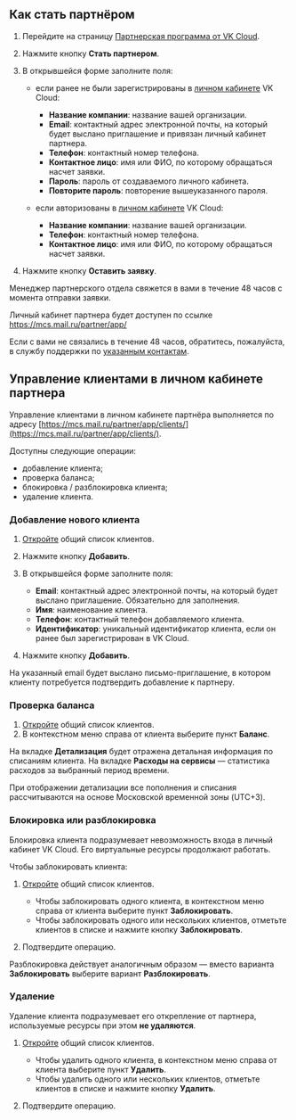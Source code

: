 ## Как стать партнёром

1. Перейдите на страницу [Партнерская программа от VK Cloud](https://mcs.mail.ru/partner/).
1. Нажмите кнопку **Стать партнером**.
1. В открывшейся форме заполните поля:

    - если ранее не были зарегистрированы в [личном кабинете](https://mcs.mail.ru/app/) VK Cloud:

        - **Название компании**: название вашей организации.
        - **Email**: контактный адрес электронной почты, на который будет выслано приглашение и привязан личный кабинет партнера.
        - **Телефон**: контактный номер телефона.
        - **Контактное лицо**: имя или ФИО, по которому обращаться насчет заявки.
        - **Пароль**: пароль от создаваемого личного кабинета.
        - **Повторите пароль**: повторение вышеуказанного пароля.

    - если авторизованы в [личном кабинете](https://mcs.mail.ru/app/) VK Cloud:

        - **Название компании**: название вашей организации.
        - **Телефон**: контактный номер телефона.
        - **Контактное лицо**: имя или ФИО, по которому обращаться насчет заявки.

1. Нажмите кнопку **Оставить заявку**.

Менеджер партнерского отдела свяжется в вами в течение 48 часов с момента отправки заявки.

<info>

Личный кабинет партнера будет доступен по ссылке https://mcs.mail.ru/partner/app/

</info>

<warn>

Если с вами не связались в течение 48 часов, обратитесь, пожалуйста, в службу поддержки по [указанным контактам](/additionals/start/support/support-info#sposoby-obrashcheniya).

</warn>

## Управление клиентами в личном кабинете партнера

Управление клиентами в личном кабинете партнёра выполняется по адресу [https://mcs.mail.ru/partner/app/clients/](https://mcs.mail.ru/partner/app/clients/).

Доступны следующие операции:

- добавление клиента;
- проверка баланса;
- блокировка / разблокировка клиента;
- удаление клиента.

### Добавление нового клиента

1. [Откройте](https://mcs.mail.ru/partner/app/clients/) общий список клиентов.
1. Нажмите кнопку **Добавить**.
1. В открывшейся форме заполните поля:

    - **Email**: контактный адрес электронной почты, на который будет выслано приглашение. Обязательно для заполнения.
    - **Имя**: наименование клиента.
    - **Телефон**: контактный телефон добавляемого клиента.
    - **Идентификатор**: уникальный идентификатор клиента, если он ранее был зарегистрирован в VK Cloud.

1. Нажмите кнопку **Добавить**.

<info>

На указанный email будет выслано письмо-приглашение, в котором клиенту потребуется подтвердить добавление к партнеру.

</info>

### Проверка баланса

1. [Откройте](https://mcs.mail.ru/partner/app/clients/) общий список клиентов.
1. В контекстном меню справа от клиента выберите пункт **Баланс**.

На вкладке **Детализация** будет отражена детальная информация по списаниям клиента. На вкладке **Расходы на сервисы** — статистика расходов за выбранный период времени.

<info>

При отображении детализации все пополнения и списания рассчитываются на основе Московской временной зоны (UTC+3).

</info>

### Блокировка или разблокировка

<warn>

Блокировка клиента подразумевает невозможность входа в личный кабинет VK Cloud. Его виртуальные ресурсы продолжают работать.

</warn>

Чтобы заблокировать клиента:

1. [Откройте](https://mcs.mail.ru/partner/app/clients/) общий список клиентов.

    - Чтобы заблокировать одного клиента, в контекстном меню справа от клиента выберите пункт **Заблокировать**.
    - Чтобы заблокировать одного или нескольких клиентов, отметьте клиентов в списке и нажмите кнопку **Заблокировать**.

1. Подтвердите операцию.

<info>

Разблокировка действует аналогичным образом — вместо варианта **Заблокировать** выберите вариант **Разблокировать**.

</info>

### Удаление

<warn>

Удаление клиента подразумевает его открепление от партнера, используемые ресурсы при этом **не удаляются**.

</warn>

1. [Откройте](https://mcs.mail.ru/partner/app/clients/) общий список клиентов.

    - Чтобы удалить одного клиента, в контекстном меню справа от клиента выберите пункт **Удалить**.
    - Чтобы удалить одного или нескольких клиентов, отметьте клиентов в списке и нажмите кнопку **Удалить**.

1. Подтвердите операцию.

